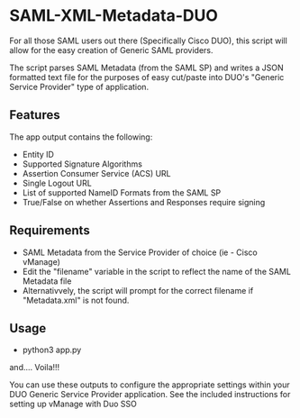 # SAML-XML-Metadata-DUO

For all those SAML users out there (Specifically Cisco DUO), this script will allow for the easy creation of Generic SAML providers.

The script parses SAML Metadata (from the SAML SP) and writes a JSON formatted text file for the purposes of easy cut/paste into DUO's "Generic Service Provider" type of application.

## Features
The app output contains the following:
- Entity ID
- Supported Signature Algorithms
- Assertion Consumer Service (ACS) URL
- Single Logout URL
- List of supported NameID Formats from the SAML SP
- True/False on whether Assertions and Responses require signing

## Requirements
- SAML Metadata from the Service Provider of choice (ie - Cisco vManage)
- Edit the "filename" variable in the script to reflect the name of the SAML Metadata file
- Alternativvely, the script will prompt for the correct filename if "Metadata.xml" is not found.

## Usage
- python3 app.py

and.... Voila!!!

You can use these outputs to configure the appropriate settings within your DUO Generic Service Provider application.  See the included instructions for setting up vManage with Duo SSO